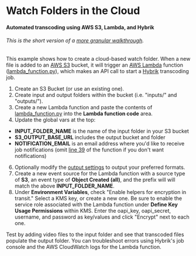 # Watch Folders in the Cloud
#### Automated transcoding using AWS S3, Lambda, and Hybrik
###### *This is the short version of a [more granular walkthrough](https://medium.com/@gaberussell/watch-folders-in-the-cloud-5570713b8726).*

This example shows how to create a cloud-based watch folder. When a new file is added to an [AWS S3](https://aws.amazon.com/s3/) bucket, it will trigger an [AWS Lambda](https://aws.amazon.com/lambda/) function ([lambda_function.py](https://github.com/gaberussell/cloud-watch-folder/blob/master/lambda_function.py)), which makes an API call to start a [Hybrik](https://hybrik.com) transcoding job.

1. Create an S3 Bucket (or use an existing one).
2. Create input and output folders within the bucket (i.e. "inputs/" and "outputs/").
3. Create a new Lambda function and paste the contents of [lambda_function.py](https://github.com/gaberussell/cloud-watch-folder/blob/master/lambda_function.py) into the **Lambda function code** area.
5. Update the global vars at the top:
 * **INPUT_FOLDER_NAME** is the name of the input folder in your S3 bucket
 * **S3_OUTPUT_BASE_URL** includes the output bucket and folder
 * **NOTIFICATION_EMAIL** is an email address where you'd like to receive job notifications (omit [line 39](https://github.com/gaberussell/cloud-watch-folder/blob/master/lambda_function.py#L39) of the function if you don't want notifications)
6. Optionally modify the [output settings](https://github.com/gaberussell/cloud-watch-folder/blob/hybrik/lambda_function.py#L75-L142) to output your preferred formats.
7. Create a new event source for the Lambda function with a source type of **S3**, an event type of **Object Created (all)**, and the prefix will will match the above **INPUT_FOLDER_NAME**.
8. Under **Environment Variables**, check "Enable helpers for encryption in transit." Select a KMS key, or create a new one. Be sure to enable the service role associated with the Lambda function under **Define Key Usage Permissions** within KMS.
Enter the oapi_key, oapi_secret, username, and password as key/values and click "Encrypt" next to each one.

Test by adding video files to the input folder and see that transcoded files populate the output folder. You can troubleshoot errors using Hybrik's job console and the AWS CloudWatch logs for the Lambda function.
 
